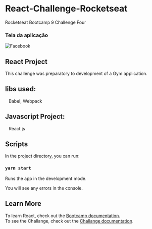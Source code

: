 # React-Challenge-Rocketseat
Rocketseat Bootcamp 9 Challenge Four

### Tela da aplicação

![Facebook](https://github.com/keepact/React-Challenge-Rocketseat/blob/master/src/assets/screen.png)

## React Project

This challenge was preparatory to development of a Gym application.

## libs used:
  
 Babel, Webpack 

## Javascript Project:
 
 React.js

## Scripts

In the project directory, you can run:

### `yarn start`

Runs the app in the development mode.<br />

You will see any errors in the console.

## Learn More

To learn React, check out the [Bootcamp documentation](https://rocketseat.com.br).<br />
To see the Challange, check out the [Challange documentation](https://github.com/Rocketseat/bootcamp-gostack-desafio-04).
